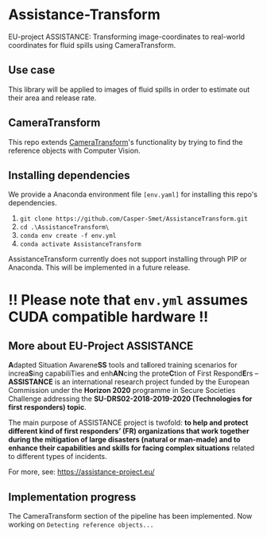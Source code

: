 # Assistance-Transform
EU-project ASSISTANCE: Transforming image-coordinates to real-world coordinates for fluid spills using CameraTransform.

## Use case
This library will be applied to images of fluid spills in order to estimate out their area and release rate.


## CameraTransform
This repo extends [CameraTransform](https://github.com/rgerum/cameratransform)'s functionality by trying to find the reference objects with Computer Vision. 

## Installing dependencies
We provide a Anaconda environment file `[env.yaml]` for installing this repo's dependencies. 


1. `git clone https://github.com/Casper-Smet/AssistanceTransform.git`
2. `cd .\AssistanceTransform\`
3. `conda env create -f env.yml`
4. `conda activate AssistanceTransform`
   
AssistanceTransform currently does not support installing through PIP or Anaconda. This will be implemented in a future release.
# **!!** Please note that `env.yml` assumes CUDA compatible hardware **!!**

## More about EU-Project ASSISTANCE
**A**dapted Situation Awarene**SS** tools and ta**I**lored training scenarios for increa**S**ing capabiliTies and enh**AN**cing the prote**C**tion of First Respond**E**rs – **ASSISTANCE** is an international research project funded by the European Commission under the **Horizon 2020** programme in Secure Societies Challenge addressing the **SU-DRS02-2018-2019-2020 (Technologies for first responders) topic**.

The main purpose of ASSISTANCE project is twofold: **to help and protect different kind of first responders’ (FR) organizations that work together during the mitigation of large disasters (natural or man-made) and to enhance their capabilities and skills for facing complex situations** related to different types of incidents.

For more, see: https://assistance-project.eu/

## Implementation progress
The CameraTransform section of the pipeline has been implemented. Now working on `Detecting reference objects...`
